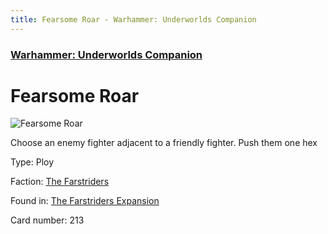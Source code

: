 ```yaml
---
title: Fearsome Roar - Warhammer: Underworlds Companion
---
```


### [Warhammer: Underworlds Companion](https://guidokessels.github.io/wh-underworlds)

  

# Fearsome Roar

![Fearsome Roar](https://warhammerunderworlds.com/wp-content/uploads/sites/6/2018/03/213_ENG.png)

Choose an enemy fighter adjacent to a friendly fighter. Push them one hex

Type: Ploy

Faction: [The Farstriders](https://guidokessels.github.io/wh-underworlds/factions/the-farstriders)

Found in: [The Farstriders Expansion](https://guidokessels.github.io/wh-underworlds/locations/the-farstriders-expansion)

Card number: 213
